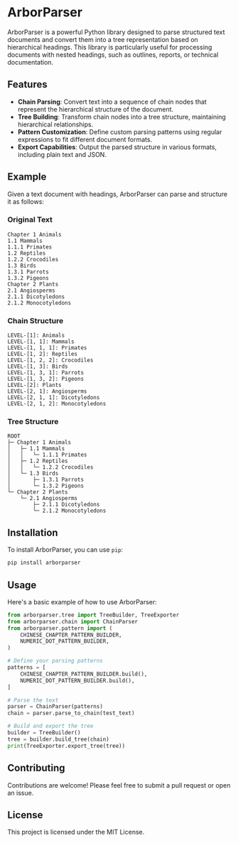 # ArborParser

ArborParser is a powerful Python library designed to parse structured text documents and convert them into a tree representation based on hierarchical headings. This library is particularly useful for processing documents with nested headings, such as outlines, reports, or technical documentation.

## Features

- **Chain Parsing**: Convert text into a sequence of chain nodes that represent the hierarchical structure of the document.
- **Tree Building**: Transform chain nodes into a tree structure, maintaining hierarchical relationships.
- **Pattern Customization**: Define custom parsing patterns using regular expressions to fit different document formats.
- **Export Capabilities**: Output the parsed structure in various formats, including plain text and JSON.

## Example

Given a text document with headings, ArborParser can parse and structure it as follows:

### Original Text
```
Chapter 1 Animals
1.1 Mammals
1.1.1 Primates
1.2 Reptiles
1.2.2 Crocodiles
1.3 Birds
1.3.1 Parrots
1.3.2 Pigeons
Chapter 2 Plants
2.1 Angiosperms
2.1.1 Dicotyledons
2.1.2 Monocotyledons
```

### Chain Structure

```
LEVEL-[1]: Animals
LEVEL-[1, 1]: Mammals
LEVEL-[1, 1, 1]: Primates
LEVEL-[1, 2]: Reptiles
LEVEL-[1, 2, 2]: Crocodiles
LEVEL-[1, 3]: Birds
LEVEL-[1, 3, 1]: Parrots
LEVEL-[1, 3, 2]: Pigeons
LEVEL-[2]: Plants
LEVEL-[2, 1]: Angiosperms
LEVEL-[2, 1, 1]: Dicotyledons
LEVEL-[2, 1, 2]: Monocotyledons
```

### Tree Structure

```
ROOT
├─ Chapter 1 Animals
│   ├─ 1.1 Mammals
│   │   └─ 1.1.1 Primates
│   ├─ 1.2 Reptiles
│   │   └─ 1.2.2 Crocodiles
│   └─ 1.3 Birds
│       ├─ 1.3.1 Parrots
│       └─ 1.3.2 Pigeons
└─ Chapter 2 Plants
    └─ 2.1 Angiosperms
        ├─ 2.1.1 Dicotyledons
        └─ 2.1.2 Monocotyledons
```

## Installation

To install ArborParser, you can use `pip`:

```bash
pip install arborparser
```

## Usage

Here's a basic example of how to use ArborParser:

```python
from arborparser.tree import TreeBuilder, TreeExporter
from arborparser.chain import ChainParser
from arborparser.pattern import (
    CHINESE_CHAPTER_PATTERN_BUILDER,
    NUMERIC_DOT_PATTERN_BUILDER,
)

# Define your parsing patterns
patterns = [
    CHINESE_CHAPTER_PATTERN_BUILDER.build(),
    NUMERIC_DOT_PATTERN_BUILDER.build(),
]

# Parse the text
parser = ChainParser(patterns)
chain = parser.parse_to_chain(test_text)

# Build and export the tree
builder = TreeBuilder()
tree = builder.build_tree(chain)
print(TreeExporter.export_tree(tree))
```

## Contributing

Contributions are welcome! Please feel free to submit a pull request or open an issue.

## License

This project is licensed under the MIT License.